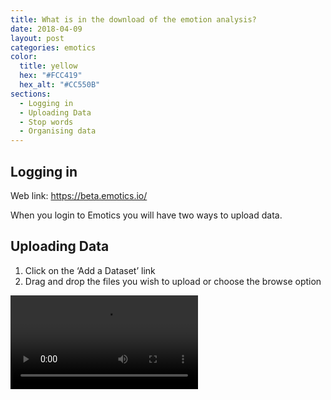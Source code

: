 ```yaml
---
title: What is in the download of the emotion analysis?
date: 2018-04-09
layout: post
categories: emotics
color:
  title: yellow
  hex: "#FCC419"
  hex_alt: "#CC550B"
sections:
  - Logging in
  - Uploading Data
  - Stop words
  - Organising data
---
```


## <a id="logging-in"></a>Logging in

Web link: https://beta.emotics.io/

When you login to Emotics you will have two ways to upload data.

## <a id="uploading-data"></a>Uploading Data

1. Click on the ‘Add a Dataset’ link
2. Drag and drop the files you wish to upload or choose the browse option

<video autoplay loop>
  <source src="{{site.baseurl}}/assets/images/drag-drop.mp4" type="video/mp4">
  <source src="movie.ogg" type="video/ogg">
Your browser does not support the video tag.
</video>
